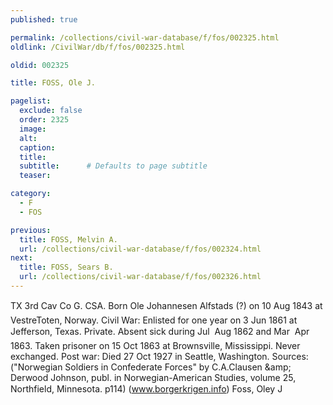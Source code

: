 ```yaml
---
published: true

permalink: /collections/civil-war-database/f/fos/002325.html
oldlink: /CivilWar/db/f/fos/002325.html

oldid: 002325

title: FOSS, Ole J.

pagelist:
  exclude: false
  order: 2325
  image: 
  alt:
  caption:
  title:
  subtitle:      # Defaults to page subtitle
  teaser:

category: 
  - F 
  - FOS

previous:
  title: FOSS, Melvin A.
  url: /collections/civil-war-database/f/fos/002324.html  
next:
  title: FOSS, Sears B.
  url: /collections/civil-war-database/f/fos/002326.html   
---
```

TX 3rd Cav Co G. CSA. Born &#147;Ole Johannesen Alfstads (?)&#148; on 10 Aug 1843 at VestreToten, Norway. Civil War: Enlisted for one year on 3 Jun 1861 at Jefferson, Texas. Private. Absent sick during Jul &#150; Aug 1862 and Mar &#150; Apr 1863. Taken prisoner on 15 Oct 1863 at Brownsville, Mississippi. Never exchanged. Post war: Died 27 Oct 1927 in Seattle, Washington. Sources: (&quot;Norwegian Soldiers in Confederate Forces&quot; by C.A.Clausen &amp;amp; Derwood Johnson, publ. in Norwegian-American Studies, volume 25, Northfield, Minnesota. p114) (www.borgerkrigen.info) &#147;Foss, Oley J&#148;